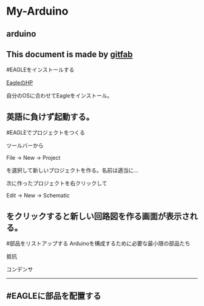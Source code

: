 # My-Arduino
## arduino
This document is made by [gitfab](http://gitfab.org)
---
#EAGLEをインストールする

[EagleのHP](http://www.cadsoftusa.com/download-eagle/?language=en)

自分のOSに合わせてEagleをインストール。

英語に負けず起動する。
---
#EAGLEでプロジェクトをつくる

ツールバーから

File -> New -> Project

を選択して新しいプロジェクトを作る。名前は適当に…

次に作ったプロジェクトを右クリックして

Edit -> New -> Schematic

をクリックすると新しい回路図を作る画面が表示される。
---
#部品をリストアップする
Arduinoを構成するために必要な最小限の部品たち

抵抗

コンデンサ


---
#EAGLEに部品を配置する
---
